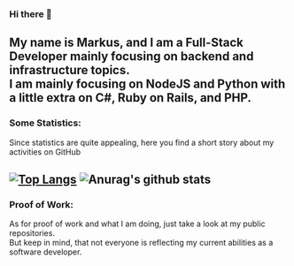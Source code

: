 ### Hi there 👋
My name is Markus, and I am a Full-Stack Developer mainly focusing on backend and infrastructure topics.  
I am mainly focusing on NodeJS and Python with a little extra on C#, Ruby on Rails, and PHP.
---
### Some Statistics:
Since statistics are quite appealing, here you find a short story about my activities on GitHub  
  
[![Top Langs](https://github-readme-stats.vercel.app/api/top-langs/?username=noctua84&theme=radical&size_weight=0.5&count_weight=0.5&langs_count=8)](https://github.com/anuraghazra/github-readme-stats)
![Anurag's github stats](https://github-readme-stats.vercel.app/api?username=noctua84&show_icons=true&theme=radical&count_private=true)
---
### Proof of Work:
As for proof of work and what I am doing, just take a look at my public repositories.  
But keep in mind, that not everyone is reflecting my current abilities as a software developer. 
<!--
**noctua84/noctua84** is a ✨ _special_ ✨ repository because its `README.md` (this file) appears on your GitHub profile.

Here are some ideas to get you started:

- 🔭 I’m currently working on ...
- 🌱 I’m currently learning ...
- 👯 I’m looking to collaborate on ...
- 🤔 I’m looking for help with ...
- 💬 Ask me about ...
- 📫 How to reach me: ...
- 😄 Pronouns: ...
- ⚡ Fun fact: ...
-->
